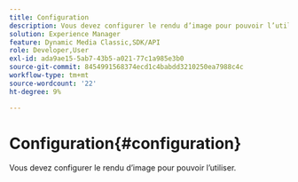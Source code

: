 ```yaml
---
title: Configuration
description: Vous devez configurer le rendu d’image pour pouvoir l’utiliser.
solution: Experience Manager
feature: Dynamic Media Classic,SDK/API
role: Developer,User
exl-id: ada9ae15-5ab7-43b5-a021-77c1a985e3b0
source-git-commit: 8454991568374ecd1c4babdd3210250ea7988c4c
workflow-type: tm+mt
source-wordcount: '22'
ht-degree: 9%

---
```


# Configuration{#configuration}

Vous devez configurer le rendu d’image pour pouvoir l’utiliser.
